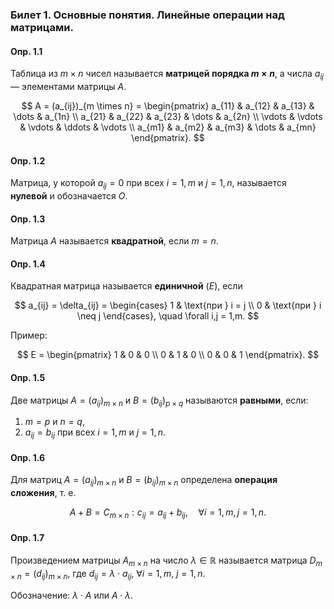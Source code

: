 ### Билет 1. Основные понятия. Линейные операции над матрицами.

#### Опр. 1.1
Таблица из $m \times n$ чисел называется **матрицей порядка $m \times n$**, а числа $a_{ij}$ — элементами матрицы $A$.

$$
A = (a_{ij})_{m \times n} =
\begin{pmatrix}
a_{11} & a_{12} & a_{13} & \dots & a_{1n} \\
a_{21} & a_{22} & a_{23} & \dots & a_{2n} \\
\vdots & \vdots & \vdots & \ddots & \vdots \\
a_{m1} & a_{m2} & a_{m3} & \dots & a_{mn}
\end{pmatrix}.
$$

#### Опр. 1.2
Матрица, у которой $a_{ij} = 0$ при всех $i = 1,m$ и $j = 1,n$, называется **нулевой** и обозначается $O$.

#### Опр. 1.3
Матрица $A$ называется **квадратной**, если $m = n$.

#### Опр. 1.4
Квадратная матрица называется **единичной** ($E$), если

$$
a_{ij} = \delta_{ij} =
\begin{cases}
1 & \text{при } i = j \\
0 & \text{при } i \neq j
\end{cases}, \quad \forall i,j = 1,m.
$$

Пример:

$$
E =
\begin{pmatrix}
1 & 0 & 0 \\
0 & 1 & 0 \\
0 & 0 & 1
\end{pmatrix}.
$$

#### Опр. 1.5
Две матрицы $A = (a_{ij})_{m \times n}$ и $B = (b_{ij})_{p \times q}$ называются **равными**, если:

1. $m = p$ и $n = q$,
2. $a_{ij} = b_{ij}$ при всех $i = 1,m$ и $j = 1,n$.

#### Опр. 1.6
Для матриц $A = (a_{ij})_{m \times n}$ и $B = (b_{ij})_{m \times n}$ определена **операция сложения**, т. е.

$$
A + B = C_{m \times n}: c_{ij} = a_{ij} + b_{ij}, \quad \forall i = 1,m,\, j = 1,n.
$$

#### Опр. 1.7
Произведением матрицы $A_{m \times n}$ на число $\lambda \in \mathbb{R}$ называется матрица $D_{m \times n} = (d_{ij})_{m \times n}$, где $d_{ij} = \lambda \cdot a_{ij}$, $\forall i = 1,m$, $j = 1,n$.

Обозначение: $\lambda \cdot A$ или $A \cdot \lambda$.